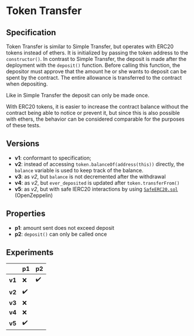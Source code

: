 # Token Transfer

## Specification

Token Transfer is similar to Simple Transfer, but operates with ERC20 tokens
instead of ethers. It is initialized by passing the token address to the
`constructor()`. In contrast to Simple Transfer, the deposit is made after the
deployment with the `deposit()` function. Before calling this function, the
depositor must approve that the amount he or she wants to deposit can be spent
by the contract. The entire allowance is transferred to the contract when
depositing. 

Like in Simple Transfer the deposit can only be made once. 

With ERC20 tokens, it is easier to increase the contract balance without the
contract being able to notice or prevent it, but since this is also possible
with ethers, the behavior can be considered comparable for the purposes of
these tests.

## Versions

- **v1**: conformant to specification;
- **v2**: instead of accessing `token.balanceOf(address(this))` directly, the `balance`
  variable is used to keep track of the balance. 
- **v3**: as *v2*, but `balance` is not decremented after the withdrawal
- **v4**: as *v2*, but `ever_deposited` is updated after `token.transferFrom()`
- **v5**: as *v2*, but with safe IERC20 interactions by using
  [`SafeERC20.sol`](https://github.com/OpenZeppelin/openzeppelin-contracts/blob/v4.8.3/contracts/token/ERC20/utils/SafeERC20.sol)
  (OpenZeppelin)

## Properties

- **p1**: amount sent does not exceed deposit
- **p2**: `deposit()` can only be called once

## Experiments

|      | p1                 | p2                 |
| ---- | ------------------ | ------------------ |
|**v1**| :x:                | :heavy_check_mark: |
|**v2**| :heavy_check_mark: |
|**v3**| :x:                |
|**v4**| :x:                |
|**v5**| :heavy_check_mark: |
